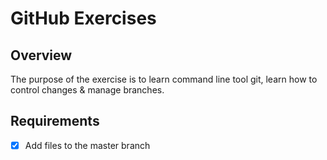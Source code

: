 # GitHub Exercises

## Overview

The purpose of the exercise is to learn command line tool git, learn how to control changes & manage branches.



## Requirements

- [x] Add files to the master branch